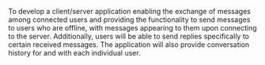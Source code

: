 
To develop a client/server application enabling the exchange of messages among connected users and providing the functionality to send messages to users who are offline, with messages appearing to them upon connecting to the server. Additionally, users will be able to send replies specifically to certain received messages. The application will also provide conversation history for and with each individual user.
